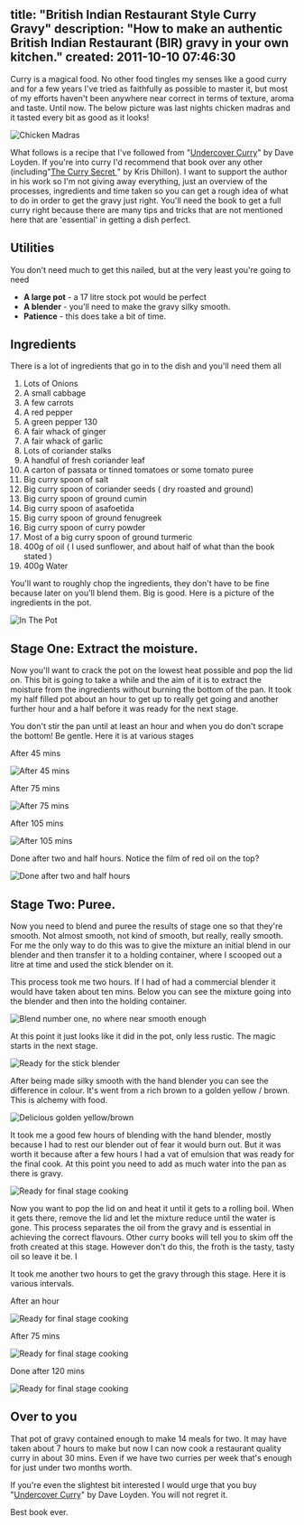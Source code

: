 title: "British Indian Restaurant Style Curry Gravy"
description: "How to make an authentic British Indian Restaurant (BIR) gravy in your own kitchen."
created: 2011-10-10 07:46:30
---

Curry is a magical food. No other food tingles my senses like a good curry and for a few years I've tried as faithfully as possible to master it, but most of my efforts haven't been anywhere near correct in terms of texture, aroma and taste. Until now. The below picture was last nights chicken madras and it tasted every bit as good as it looks!

![Chicken Madras](/media/2011/10/10/blogimage/IMG_2430.850x600.JPG)

What follows is a recipe that I've followed from "[Undercover Curry][3]" by Dave Loyden. If you're into curry I'd recommend that book over any other (including"[The Curry Secret ][2]" by Kris Dhillon).  I want to support the author in his work so I'm not giving away everything, just an overview of the processes, ingredients and time taken so you can get a rough idea of what to do in order to get the gravy just right. You'll need the book to get a full curry right because there are many tips and tricks that are not mentioned here that are 'essential' in getting a dish perfect.

## Utilities

You don't need much to get this nailed, but at the very least you're going to need

* **A large pot** - a 17 litre stock pot would be perfect
* **A blender** - you'll need to make the gravy silky smooth.
* **Patience** - this does take a bit of time.

## Ingredients

There is a lot of ingredients that go in to the dish and you'll need them all

1. Lots of Onions  
2. A small cabbage
3. A few carrots
4. A red pepper
5. A green pepper 130
6. A fair whack of ginger
7. A fair whack of garlic
8. Lots of coriander stalks
9. A handful of fresh coriander leaf
10. A carton of passata or tinned tomatoes or some tomato puree
11. Big curry spoon of salt
12. Big curry spoon of coriander seeds ( dry roasted and ground)
13. Big curry spoon of ground cumin
14. Big curry spoon of asafoetida
15. Big curry spoon of ground fenugreek 
15. Big curry spoon of curry powder
16. Most of a big curry spoon of ground turmeric
17. 400g of oil ( I used sunflower, and about half of what than the book stated ) 
18. 400g Water

You'll want to roughly chop the ingredients, they don't have to be fine because later on you'll blend them. Big is good. Here is a picture of the ingredients in the pot.

![In The Pot](/media/2011/10/10/blogimage/IMG_2417.850x600.JPG)

## Stage One: Extract the moisture.

Now you'll want to crack the pot on the lowest heat possible and pop the lid on. This bit is going to take a while and the aim of it is to extract the moisture from the ingredients without burning the bottom of the pan.  It took my half filled pot about an hour to get up to really get going and another further hour and a half before it was ready for the next stage.

You don't stir the pan until at least an hour and when you do don't scrape the bottom! Be gentle. Here it is at various stages

After 45 mins

![After 45 mins](/media/2011/10/10/blogimage/IMG_2418.850x600.JPG)

After 75 mins

![After 75 mins](/media/2011/10/10/blogimage/IMG_2419.850x600.JPG)

After 105 mins

![After 105 mins](/media/2011/10/10/blogimage/IMG_2420.850x600.JPG)

Done after two and half hours. Notice the film of red oil on the top? 

![Done after two and half hours](/media/2011/10/10/blogimage/IMG_2421.850x600.JPG)


## Stage Two: Puree.

Now you need to blend and puree the results of stage one so that they're smooth. Not almost smooth, not kind of smooth, but really, really smooth. For me the only way to do this was to give the mixture an initial blend in our blender and then transfer it to a holding container, where I scooped out a litre at time and used the stick blender on it.

This process took me two hours. If I had of had a commercial blender it would have taken about ten mins. Below you can see the mixture going into the blender and then into the holding container.

![Blend number one, no where near smooth enough](/media/2011/10/10/blogimage/IMG_2422.850x600.JPG)

At this point it just looks like it did in the pot, only less rustic. The magic starts in the next stage.

![Ready for the stick blender](/media/2011/10/10/blogimage/IMG_2423.850x600.JPG)

After being made silky smooth with the hand blender you can see the difference in colour. It's went from a rich brown to a golden yellow / brown. This is alchemy with food.

![Delicious golden yellow/brown](/media/2011/10/10/blogimage/IMG_2424.850x600.JPG)

It took me a good few hours of blending with the hand blender, mostly because I had to rest our blender out of fear it would burn out. But it was worth it because after a few hours I had a vat of emulsion that was ready for the final cook. At this point you need to add as much water into the pan as there is gravy.

![Ready for final stage cooking](/media/2011/10/10/blogimage/IMG_2425.850x600.JPG)

Now you want to pop the lid on and heat it until it gets to a rolling boil. When it gets there, remove the lid and let the mixture reduce until the water is gone. This process separates the oil from the gravy and is essential in achieving the correct flavours.  Other curry books will tell you to skim off the froth created at this stage. However don't do this, the froth is the tasty, tasty oil so leave it be. I

It took me another two hours to get the gravy through this stage. Here it is various intervals.

After an hour

![Ready for final stage cooking](/media/2011/10/10/blogimage/IMG_2426.850x600.JPG)

After 75 mins


![Ready for final stage cooking](/media/2011/10/10/blogimage/IMG_2427.850x600.JPG)

Done after 120 mins

![Ready for final stage cooking](/media/2011/10/10/blogimage/IMG_2429.850x600.JPG)


## Over to you

That pot of gravy contained enough to make 14 meals for two. It may have taken about 7 hours to make but now I can now cook a restaurant quality curry in about 30 mins. Even if we have two curries per week that's enough for just under two months worth. 

If you're even the slightest bit interested I would urge that you buy "[Undercover Curry][3]" by Dave Loyden. You will not regret it.

Best book ever.

[2]: http://www.amazon.co.uk/dp/0716021919/
[3]: http://www.amazon.co.uk/Undercover-Curry-Insiders-British-Restaurant/dp/0956525709/

